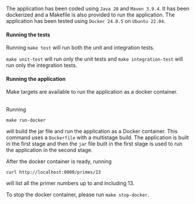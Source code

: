 The application has been coded using `Java 20` and `Maven 3.9.4`. It has been dockerized and a Makefile is also provided to run the application. The application 
has been tested using `Docker 24.0.5` on `Ubuntu 22.04`.

#### Running the tests
Running `make test` will run both the unit and integration tests.

`make unit-test` will run only the unit tests and `make integration-test` will run only the integration tests.

#### Running the application
Make targets are available to run the application as a docker container. <br><br>

Running

```
make run-docker
```
will build the jar file and run the application as a Docker container. This command uses a `Dockerfile` with a multistage build. The application is built in the first stage
and then the `jar` file built in the first stage is used to run the application in the second stage. 

After the docker container is ready, running

```
curl http://localhost:8080/primes/13
```
will list all the primer numbers up to and including 13.

To stop the docker container, please run `make stop-docker`.
